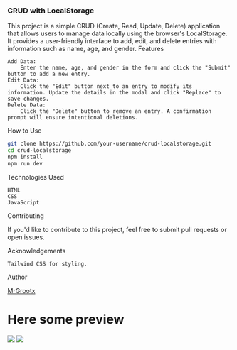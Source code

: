 ### CRUD with LocalStorage

This project is a simple CRUD (Create, Read, Update, Delete) application that allows users to manage data locally using the browser's LocalStorage. It provides a user-friendly interface to add, edit, and delete entries with information such as name, age, and gender.
Features

    Add Data:
        Enter the name, age, and gender in the form and click the "Submit" button to add a new entry.
    Edit Data:
        Click the "Edit" button next to an entry to modify its information. Update the details in the modal and click "Replace" to save changes.
    Delete Data:
        Click the "Delete" button to remove an entry. A confirmation prompt will ensure intentional deletions.

How to Use
   ```bash
   git clone https://github.com/your-username/crud-localstorage.git
   cd crud-localstorage
   npm install
   npm run dev
   ```



Technologies Used

    HTML
    CSS
    JavaScript


Contributing

If you'd like to contribute to this project, feel free to submit pull requests or open issues.

Acknowledgements

    Tailwind CSS for styling.

Author

[MrGrootx](https://github.com/MrGrootx)

# Here some preview

<img src="https://media.discordapp.net/attachments/1051517145860821044/1190647070298755112/image.png?ex=65a28f7e&is=65901a7e&hm=3aaec67216ec40d17a20a6c49b1a9d20296af5a3318b7b08e83a1b30fcda3031&=&format=webp&quality=lossless&width=1427&height=676" />
<img src="https://media.discordapp.net/attachments/1051517145860821044/1190647356383834142/image.png?ex=65a28fc2&is=65901ac2&hm=bd678e457e9157af1034d581dc22cf5f284d11fd657f5af290131f7a73f89b38&=&format=webp&quality=lossless&width=1440&height=672" />